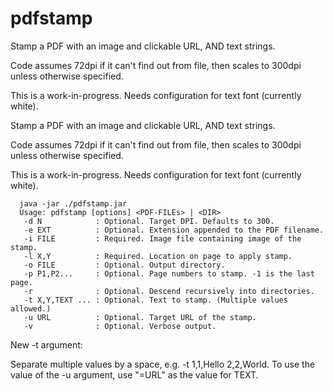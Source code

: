 # pdfstamp
Stamp a PDF with an image and clickable URL, AND text strings.

Code assumes 72dpi if it can't find out from file, then scales to 300dpi unless otherwise specified.

This is a work-in-progress. Needs configuration for text font (currently white).

Stamp a PDF with an image and clickable URL, AND text strings.

Code assumes 72dpi if it can't find out from file, then scales to 300dpi unless otherwise specified.

This is a work-in-progress. Needs configuration for text font (currently white).

```
  java -jar ./pdfstamp.jar 
  Usage: pdfstamp [options] <PDF-FILEs> | <DIR>
   -d N            : Optional. Target DPI. Defaults to 300.
   -e EXT          : Optional. Extension appended to the PDF filename.
   -i FILE         : Required. Image file containing image of the stamp.
   -l X,Y          : Required. Location on page to apply stamp.
   -o FILE         : Optional. Output directory.
   -p P1,P2...     : Optional. Page numbers to stamp. -1 is the last page.
   -r              : Optional. Descend recursively into directories.
   -t X,Y,TEXT ... : Optional. Text to stamp. (Multiple values allowed.)
   -u URL          : Optional. Target URL of the stamp.
   -v              : Optional. Verbose output.
```

New -t argument:

Separate multiple values by a space, e.g. -t 1,1,Hello 2,2,World.
To use the value of the -u argument, use "=URL" as the value for TEXT.
